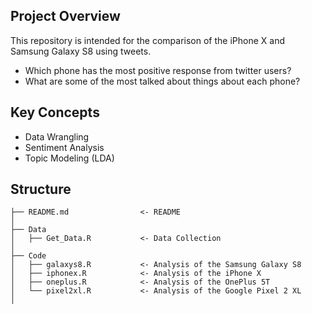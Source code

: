## Project Overview

This repository is intended for the comparison of the iPhone X and Samsung Galaxy S8 using tweets.

- Which phone has the most positive response from twitter users?
- What are some of the most talked about things about each phone?

## Key Concepts

- Data Wrangling
- Sentiment Analysis
- Topic Modeling (LDA)

## Structure
```
├── README.md                <- README
│
├── Data                     
│   ├── Get_Data.R           <- Data Collection
│
├── Code                     
│   ├── galaxys8.R           <- Analysis of the Samsung Galaxy S8
│   ├── iphonex.R            <- Analysis of the iPhone X
│   ├── oneplus.R            <- Analysis of the OnePlus 5T
│   └── pixel2xl.R           <- Analysis of the Google Pixel 2 XL 
│
```
